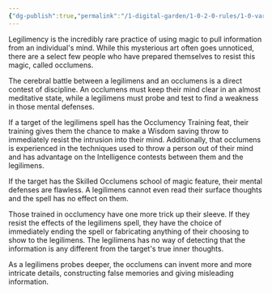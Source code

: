 ```yaml
---
{"dg-publish":true,"permalink":"/1-digital-garden/1-0-2-0-rules/1-0-variant-rules/01-14-legilimens-and-occlumens/","tags":["DnDB-done"]}
---
```


Legilimency is the incredibly rare practice of using magic to pull information from an individual's mind. While this mysterious art often goes unnoticed, there are a select few people who have prepared themselves to resist this magic, called occlumens. 

The cerebral battle between a legilimens and an occlumens is a direct contest of discipline. An occlumens must keep their mind clear in an almost meditative state, while a legilimens must probe and test to find a weakness in those mental defenses.

If a target of the legilimens spell has the Occlumency Training feat, their training gives them the chance to make a Wisdom saving throw to immediately resist the intrusion into their mind. Additionally, that occlumens is experienced in the techniques used to throw a person out of their mind and has advantage on the Intelligence contests between them and the legilimens. 

If the target has the Skilled Occlumens school of magic feature, their mental defenses are flawless. A legilimens cannot even read their surface thoughts and the spell has no effect on them.

Those trained in occlumency have one more trick up their sleeve. If they resist the effects of the legilimens spell, they have the choice of immediately ending the spell or fabricating anything of their choosing to show to the legilimens. The legilimens has no way of detecting that the information is any different from the target's true inner thoughts. 

As a legilimens probes deeper, the occlumens can invent more and more intricate details, constructing false memories and giving misleading information.